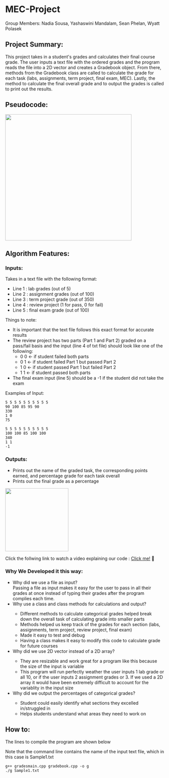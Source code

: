 <h1>MEC-Project</h1>

Group Members: Nadia Sousa, Yashaswini Mandalam, Sean Phelan, Wyatt Polasek

<h2>Project Summary:</h2>

This project takes in a student's grades and calculates their final course grade. The user inputs a text file with the ordered grades and the program reads the file into a 2D vector and creates a Gradebook object. From there, methods from the Gradebook class are called to calculate the grade for each task (labs, assignments, term project, final exam, MEC). Lastly, the method to calculate the final overall grade and to output the grades is called to print out the results.  


<h2>Pseudocode:</h2>

<kbd>
<img align = "center" height = 400 src = "https://user-images.githubusercontent.com/98436401/198358133-89c45b27-0eeb-40f3-af5b-e2e6ac608a7f.png" />
</kbd>

<h2>Algorithm Features:</h2>

<h3>Inputs:</h3>
 
 Takes in a text file with the following format: 
  <ul>
  <li> Line 1 : lab grades (out of 5)</li>
  <li> Line 2 : assignment grades (out of 100)</li>
  <li> Line 3 : term project grade (out of 350)</li>
  <li> Line 4 : review project (1 for pass, 0 for fail)</li>
  <li> Line 5 : final exam grade (out of 100)</li> 
  </ul>
 
 Things to note:
 <ul>
 <li>It is important that the text file follows this exact format for accurate results</li> 
 <li>The review project has two parts (Part 1 and Part 2) graded on a pass/fail basis and the input (line 4 of txt file) should look like one of the following:
 <ul>
 <li>0 0 <- if student failed both parts</li>
 <li>0 1 <- if student failed Part 1 but passed Part 2</li>
 <li>1 0 <- if student passed Part 1 but failed Part 2</li>
 <li>1 1 <- if student passed both parts</li>
 </ul>
 </li>
 <li>The final exam input (line 5) should be a -1 if the student did not take the exam</li>
 </ul>
  
 Examples of Input:
 ```                               
 5 5 5 5 5 5 5 5 5 5
 90 100 85 95 90
 330 
 1 0
 75
 ```
 ```
5 5 5 5 5 5 5 5 5 5
100 100 85 100 100
340 
1 1
-1
```

<h3>Outputs:</h3>
<ul>
<li>Prints out the name of the graded task, the corresponding points earned, and percentage grade for each task overall</li>
<li>Prints out the final grade as a percentage</li>
</ul>
<kbd>
<img align = "center" height = 200 src = "https://user-images.githubusercontent.com/85038009/198422603-fc575063-eda1-4038-bc6a-f1f300e998b7.png" />
</kbd>


Click the follwing link to watch a video explaining our code : <a href = "https://www.youtube.com/watch?v=VR5oyQfhzVM">Click me!</a> :cinema:

<h3>Why We Developed it this way:</h3>
<ul> 
<li>Why did we use a file as input?</li>
Passing a file as input makes it easy for the user to pass in all their grades at once instead of typing their grades after the program complies each time. 

<li>Why use a class and class methods for calculations and output?</li>
<ul>
<li> Different methods to calculate categorical grades helped break down the overall task of calculating grade into smaller parts</li>
<li> Methods helped us keep track of the grades for each section (labs, assignments, term project, review project, final exam)</li>
<li> Made it easy to test and debug</li>
<li> Having a class makes it easy to modify this code to calculate grade for future courses</li>
</ul>

<li>Why did we use 2D vector instead of a 2D array?</li>
<ul>
<li> They are resizable and work great for a program like this because the size of the input is variable</li>
<li> This program will run perfectly weather the user inputs 1 lab grade or all 10, or if the user inputs 2 assignment grades or 3. If we used a 2D array it would have been extremely difficult to account for the variablity in the input size</li>
</ul>

<li>Why did we output the percentages of categorical grades?</li>
<ul>
<li>Student could easily identify what sections they excelled in/struggled in</li>
<li>Helps students understand what areas they need to work on
</ul>
</ul>

<h2>How to:</h2>

The lines to compile the program are shown below

Note that the command line contains the name of the input text file, which in this case is Sample1.txt
```
g++ gradesmain.cpp gradebook.cpp -o g
./g Sample1.txt
```


